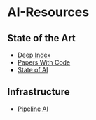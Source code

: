 # AI-Resources

## State of the Art
* [Deep Index](https://deepindex.org/)
* [Papers With Code](https://paperswithcode.com/)
* [State of AI](https://www.stateof.ai/)

## Infrastructure
* [Pipeline AI](https://github.com/PipelineAI/pipeline)
